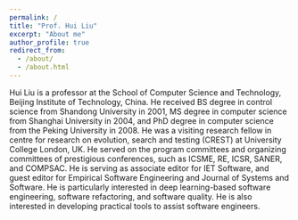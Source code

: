 ```yaml
---
permalink: /
title: "Prof. Hui Liu"
excerpt: "About me"
author_profile: true
redirect_from: 
  - /about/
  - /about.html
---
```


Hui Liu is a professor at the School of Computer Science and Technology, Beijing Institute of Technology, China.	He received BS degree in control science from Shandong University in 2001, MS degree in computer science from Shanghai University in 2004, and PhD degree in computer science from the Peking University in 2008. He was a visiting research fellow in centre for research on evolution, search and testing (CREST) at University College London, UK. He served on the program committees and organizing committees of prestigious conferences, such as ICSME, RE, ICSR, SANER, and COMPSAC.  He is serving as associate editor for IET Software, and guest editor for Empirical Software Engineering and Journal of Systems and Software.  He is particularly interested in deep learning-based software engineering, software refactoring, and software quality. He is also interested in developing practical tools to assist software engineers.


